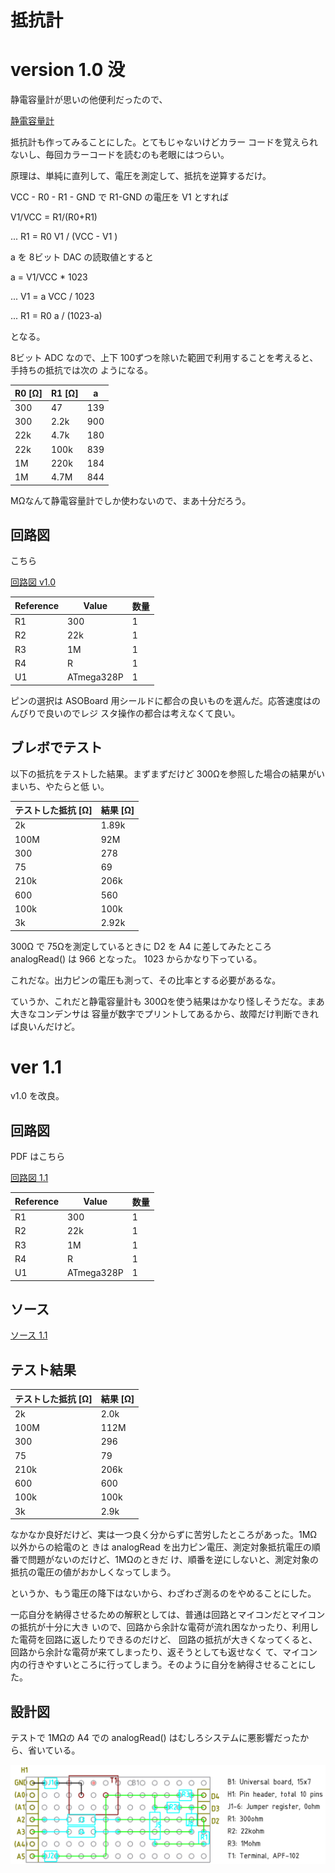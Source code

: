 # 抵抗計

# version 1.0 没

静電容量計が思いの他便利だったので、

[静電容量計](./../CondenserMeasure/抵抗自動選択式の開発.md)

抵抗計も作ってみることにした。とてもじゃないけどカラー
コードを覚えられないし、毎回カラーコードを読むのも老眼にはつらい。

原理は、単純に直列して、電圧を測定して、抵抗を逆算するだけ。

VCC - R0 - R1 - GND で R1-GND の電圧を V1 とすれば

V1/VCC = R1/(R0+R1)

... R1 = R0 V1 / (VCC - V1 )

a を 8ビット DAC の読取値とすると

a = V1/VCC * 1023

... V1 = a VCC / 1023

... R1 = R0 a / (1023-a)

となる。

8ビット ADC なので、上下 100ずつを除いた範囲で利用することを考えると、手持ちの抵抗では次の
ようになる。

| R0 [Ω] | R1 [Ω] | a |
| ---     | ---     | --- |
| 300     | 47      | 139 |
| 300     | 2.2k    | 900 |
| 22k     | 4.7k    | 180 |
| 22k     | 100k    | 839 |
| 1M      | 220k    | 184 |
| 1M      | 4.7M    | 844 |

MΩなんて静電容量計でしか使わないので、まあ十分だろう。

## 回路図

こちら

[回路図 v1.0](./kicad/RegisterMeter_1.0/RegisterMeter_1.0.pdf)

| Reference | Value      | 数量 | 
| --------- | ---------- | ---- | 
| R1        | 300        | 1    | 
| R2        | 22k        | 1    | 
| R3        | 1M         | 1    | 
| R4        | R          | 1    | 
| U1        | ATmega328P | 1    | 

ピンの選択は ASOBoard 用シールドに都合の良いものを選んだ。応答速度はのんびりで良いのでレジ
スタ操作の都合は考えなくて良い。

## ブレボでテスト

以下の抵抗をテストした結果。まずまずだけど 300Ωを参照した場合の結果がいまいち、やたらと低
い。

| テストした抵抗 [Ω] | 結果 [Ω] |
| --------------      | -------   |
| 2k                  | 1.89k     |
| 100M                | 92M       |
| 300                 | 278       |
| 75                  | 69        |
| 210k                | 206k      |
| 600                 | 560       |
| 100k                | 100k      |
| 3k                  | 2.92k     |

300Ω で 75Ωを測定しているときに D2 を A4 に差してみたところ analogRead() は 966 となった。
1023 からかなり下っている。

これだな。出力ピンの電圧も測って、その比率とする必要があるな。

ていうか、これだと静電容量計も 300Ωを使う結果はかなり怪しそうだな。まあ大きなコンデンサは
容量が数字でプリントしてあるから、故障だけ判断できれば良いんだけど。

# ver 1.1

v1.0 を改良。

## 回路図

PDF はこちら

[回路図 1.1](./kicad/RegisterMeter_1.1/RegisterMeter_1.1.pdf)

| Reference | Value      | 数量 | 
| --------- | ---------- | ---- | 
| R1        | 300        | 1    | 
| R2        | 22k        | 1    | 
| R3        | 1M         | 1    | 
| R4        | R          | 1    | 
| U1        | ATmega328P | 1    | 

## ソース

[ソース 1.1](./arduino/RegisterMeter_1.1/RegisterMeter_1.1.ino)

## テスト結果

| テストした抵抗 [Ω] | 結果 [Ω] |
| --------------      | -------   |
| 2k                  | 2.0k      |
| 100M                | 112M      |
| 300                 | 296       |
| 75                  | 79        |
| 210k                | 206k      |
| 600                 | 600       |
| 100k                | 100k      |
| 3k                  | 2.9k      |

なかなか良好だけど、実は一つ良く分からずに苦労したところがあった。1MΩ以外からの給電のと
きは analogRead を出力ピン電圧、測定対象抵抗電圧の順番で問題がないのだけど、1MΩのときだ
け、順番を逆にしないと、測定対象の抵抗の電圧の値がおかしくなってしまう。

というか、もう電圧の降下はないから、わざわざ測るのをやめることにした。

一応自分を納得させるための解釈としては、普通は回路とマイコンだとマイコンの抵抗が十分に大き
いので、回路から余計な電荷が流れ困なかったり、利用した電荷を回路に返したりできるのだけど、
回路の抵抗が大きくなってくると、回路から余計な電荷が来てしまったり、返そうとしても返せなく
て、マイコン内の行きやすいところに行ってしまう。そのように自分を納得させることにした。

## 設計図

テストで 1MΩの A4 での analogRead() はむしろシステムに悪影響だったから、省いている。

![設計図](./librecad/ResisterMeter1.1.png)
